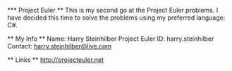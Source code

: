 ﻿*** Project Euler **
This is my second go at the Project Euler problems. I have decided this time to solve 
the problems using my preferred language: C#.

** My Info **
Name: Harry Steinhilber
Project Euler ID: harry.steinhilber
Contact: harry.steinhilber@live.com 

** Links **
http://projecteuler.net